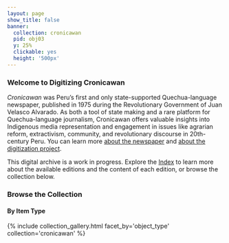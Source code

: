 ```yaml
---
layout: page
show_title: false
banner:
  collection: cronicawan
  pid: obj03
  y: 25%
  clickable: yes
  height: '500px'
---
```


### Welcome to Digitizing Cronicawan

_Cronicawan_ was Peru’s first and only state-supported Quechua-language newspaper, published in 1975 during the Revolutionary Government of Juan Velasco Alvarado. As both a tool of state making and a rare platform for Quechua-language journalism, Cronicawan offers valuable insights into Indigenous media representation and engagement in issues like agrarian reform, extractivism, community, and revolutionary discourse in 20th-century Peru. You can learn more <a href="/cronicawan-wax/about-cronicawan/">about the newspaper</a> and <a href="/cronicawan-wax/digitization-project/">about the digitization project</a>.

This digital archive is a work in progress. Explore the  <a href="/cronicawan-wax/index/">Index</a> to learn more about the available editions and the content of each edition, or browse the collection below.

### Browse the Collection

#### By Item Type
{% include collection_gallery.html facet_by='object_type' collection='cronicawan' %}
